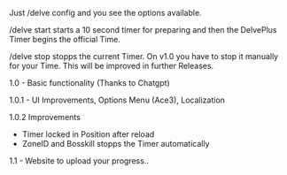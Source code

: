 Just /delve config and you see the options available.

/delve start starts a 10 second timer for preparing and then the DelvePlus Timer begins the official Time.

/delve stop stopps the current Timer. On v1.0 you have to stop it manually for your Time. This will be improved in further Releases.

 

1.0 - Basic functionality (Thanks to Chatgpt)

1.0.1 - UI Improvements, Options Menu (Ace3), Localization

1.0.2 Improvements

- Timer locked in Position after reload
- ZoneID and Bosskill stopps the Timer automatically

1.1 - Website to upload your progress..
